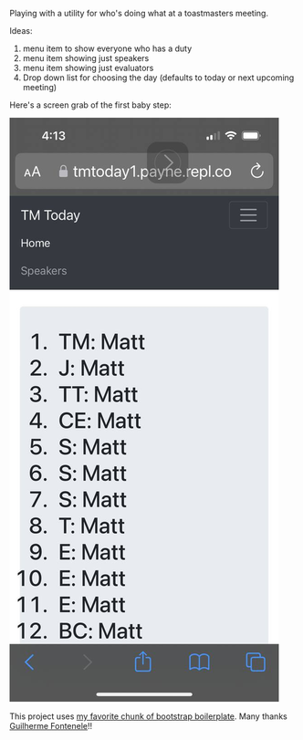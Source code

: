 Playing with a utility for who's doing what at a toastmasters meeting.  

Ideas:
1. menu item to show everyone who has a duty
1. menu item showing just speakers
1. menu item showing just evaluators
1. Drop down list for choosing the day (defaults to today or next upcoming meeting)

Here's a screen grab of the first baby step:

![First prototype sketch](screenGrab1.jpg)


This project uses [my favorite chunk of bootstrap boilerplate](https://raw.githubusercontent.com/fontenele/bootstrap-navbar-dropdowns/master/example-bs4.html).
Many thanks [Guilherme Fontenele](https://github.com/fontenele/bootstrap-navbar-dropdowns)!!

